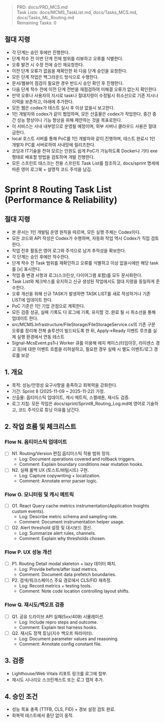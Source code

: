 > PRD: docs/PRD_MCS.md  
> Task Lists: docs/MCMS_TaskList.md, docs/Tasks_MCS.md, docs/Tasks_ML_Routing.md  
> Remaining Tasks: 0

## 절대 지령
- 각 단계는 승인 후에만 진행한다.
- 단계 착수 전 이번 단계 전체 범위를 리뷰하고 오류를 식별한다.
- 오류 발견 시 수정 전에 승인 재요청한다.
- 이전 단계 오류가 없음을 재확인한 뒤 다음 단계 승인을 요청한다.
- 모든 단계 작업은 백그라운드 방식으로 수행한다.
- 문서/웹뷰어 점검이 필요한 경우 반드시 승인 확인 후 진행한다.
- 다음 단계 착수 전에 이전 단계 전반을 재점검하여 미해결 오류가 없는지 확인한다.
- 만약 오류나 사용자의 지시로 task나 절대지령이 수정될시 취소선으로 기존 지시나 이력을 보존하고, 아래에 추가한다.
- 모든 웹은 codex가 테스트 실시 후 이상 없을시 보고한다.
- 1인 개발자와 codex가 같이 협업하며, 모든 산출물은 codex가 작업한다. 중간 중간 성능 향상이나 기능 향상을 위해 제안하는 것을 목표로한다.
- 이 서비스는 사내 내부망으로 운영될 예정이며, 외부 서버나 클라우드 사용은 절대 금한다.
- local 호스트 서버를 통해 PoC를 1인 개발자와 같이 진행하며, 테스트 완료시 1인 개발자 PC를 서버로하여 사내망에 릴리즈한다.
- 코딩과 IT기술을 전혀 모르는 인원도 쉽게 PoC가 가능하도록 Docker나 기타 exe 형태로 배포할 방법을 검토하며 개발 진행한다.
- 모든 스프린트 태스크는 전용 스프린트 Task List를 참조하고, docs/sprint 명세에 따른 영어 로그북 + 설명적 코드 주석을 남김.
# Sprint 8 Routing Task List (Performance & Reliability)

## 절대 지령
- 본 문서는 1인 개발팀 운영 원칙을 따르며, 모든 실행 주체는 Codex이다.
- 모든 코드와 API 작성은 Codex가 수행하며, 자동화 작업 역시 Codex가 직접 검토한다.
- 작업 전후 활동은 영어 로그와 주석으로 남겨 추적성을 확보한다.
- 각 단계는 승인 후에만 착수한다.
- 단계 착수 전 Task 범위를 재확인하고 오류를 식별하고 이상 없을시에만 해당 task를 [x] 표시한다.
- 작업 중 변경 사항과 로그(스크린샷, 다이어그램 포함)를 모두 문서화한다.
- Task List와 체크박스를 유지하고 신규 생성된 작업에서도 절대 지령을 동일하게 준수한다.
- 오류 개선을 위해 신규 TASK가 발생하면 TASK LIST를 새로 작성하거나 기존 LIST에 업데이트 한다.
- PoC 기준은 1인 기업 관점으로 계획한다.
- 모든 검증 성공, 실패 기록도 다 로그에 기록, 유지할 것. 완료 될 시 취소선을 통해 업데이트 한다.
- src/MCMS.Infrastructure/FileStorage/FileStorageService.cs의 기존 구문 오류를 정리해 전체 솔루션이 빌드되도록 한 뒤, Apply→Ready 이벤트 루프를 실제 실행 환경에서 연동 테스트
- Signal-McsEvent.ps1나 Worker 큐를 이용해 에지 케이스(타임아웃, 라이센스 경고 등)에 대한 이벤트 흐름을 리허설하고, 필요한 경우 실패 시 별도 이벤트/로그 경로를 보강

## 1. 개요
- 목적: 성능/안정성 요구사항을 충족하고 회복력을 강화한다.
- 기간: Sprint 8 (2025-11-09 ~ 2025-11-22) 가정.
- 산출물: 옵티미스틱 업데이트, 캐시 메트릭, 스켈레톤, 재시도 검증.
- 로그 지침: 모든 작업은 docs/sprint/Sprint8_Routing_Log.md에 영어로 기술하고, 코드 주석으로 튜닝 이유를 남긴다.

## 2. 작업 흐름 및 체크리스트
### Flow N. 옵티미스틱 업데이트
- [ ] N1. Routing/Version 편집 옵티미스틱 적용 범위 정의.
  - Log: Document operations covered and rollback triggers.
  - Comment: Explain boundary conditions near mutation hooks.
- [ ] N2. 실패 롤백 UX (토스트/바텀시트) 구현.
  - Log: Capture copywriting + localization.
  - Comment: Annotate error parser logic.

### Flow O. 모니터링 및 캐시 메트릭
- [ ] O1. React Query cache metrics instrumentation(Application Insights custom events).
  - Log: Describe metric schema and sampling rate.
  - Comment: Document instrumentation helper usage.
- [ ] O2. Alert threshold 설정 및 대시보드 갱신.
  - Log: Summarize alert rules, channels.
  - Comment: Explain why thresholds chosen.

### Flow P. UX 성능 개선
- [ ] P1. Routing Detail modal skeleton + lazy 데이터 패치.
  - Log: Provide before/after load metrics.
  - Comment: Document data prefetch boundaries.
- [ ] P2. 검색/워크스페이스 주요 경로에서 CLS/FID 재측정.
  - Log: Record metrics + testing tools.
  - Comment: Note code location controlling layout shifts.

### Flow Q. 재시도/백오프 검증
- [ ] Q1. 공유 드라이브 API 실패(5xx/409) 시뮬레이션.
  - Log: Include repro steps and outcome.
  - Comment: Explain test harness hooks.
- [ ] Q2. 재시도 정책 튜닝(지수 백오프 파라미터).
  - Log: Document parameter values and reasoning.
  - Comment: Annotate config constant file.

## 3. 검증
- Lighthouse/Web Vitals 리포트 링크를 로그에 첨부.
- 재시도 시나리오 스크린캐스트 또는 로그 캡처 추가.

## 4. 승인 조건
- 성능 목표 충족 (TTFB, CLS, FID) + 경보 설정 검토 완료.
- 회복력 테스트에서 중단 없이 동작.





